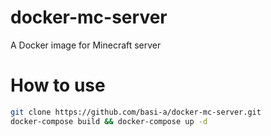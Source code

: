 # docker-mc-server
A Docker image for Minecraft server
# How to use
```bash
git clone https://github.com/basi-a/docker-mc-server.git
docker-compose build && docker-compose up -d
```
